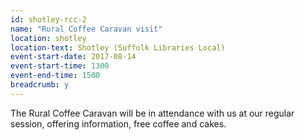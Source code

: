 ```yaml
---
id: shotley-rcc-2
name: "Rural Coffee Caravan visit"
location: shotley
location-text: Shotley (Suffolk Libraries Local)
event-start-date: 2017-08-14
event-start-time: 1300
event-end-time: 1500
breadcrumb: y
---
```


The Rural Coffee Caravan will be in attendance with us at our regular session, offering information, free coffee and cakes.
